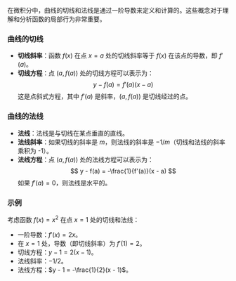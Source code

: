 在微积分中，曲线的切线和法线是通过一阶导数来定义和计算的。这些概念对于理解和分析函数的局部行为非常重要。

### 曲线的切线
- **切线斜率**：函数 $f(x)$ 在点 $x = a$ 处的切线斜率等于 $f(x)$ 在该点的导数，即 $f'(a)$。
- **切线方程**：点 $(a, f(a))$ 处的切线方程可以表示为：
  $$
  y - f(a) = f'(a)(x - a)
  $$
  这是点斜式方程，其中 $f'(a)$ 是斜率，$(a, f(a))$ 是切线经过的点。

### 曲线的法线
- **法线**：法线是与切线在某点垂直的直线。
- **法线斜率**：如果切线的斜率是 $m$，则法线的斜率是 $-1/m$（切线和法线的斜率乘积为 -1）。
- **法线方程**：点 $(a, f(a))$ 处的法线方程可以表示为：
  $$
  y - f(a) = -\frac{1}{f'(a)}(x - a)
  $$
  如果 $f'(a) = 0$，则法线是水平的。

### 示例
考虑函数 $f(x) = x^2$ 在点 $x = 1$ 处的切线和法线：
- 一阶导数：$f'(x) = 2x$。
- 在 $x = 1$ 处，导数（即切线斜率）为 $f'(1) = 2$。
- 切线方程：$y - 1 = 2(x - 1)$。
- 法线斜率：$-1/2$。
- 法线方程：$y - 1 = -\frac{1}{2}(x - 1)$。

